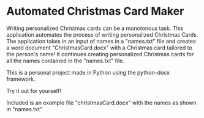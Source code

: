 # Automated Christmas Card Maker

Writing personalized Christmas cards can be a monotonous task. This application automates the process of writing personalized Christmas Cards. The application takes in an input of names in a "names.txt" file and creates a word document "ChristmasCard.docx" with a Christmas card tailored to the person's name! It continues creating personalized Christmas cards for all the names contained in the "names.txt" file.

This is a personal project made in Python using the python-docx framework.

Try it out for yourself!

Included is an example file "christmasCard.docx" with the names as shown in "names.txt"



